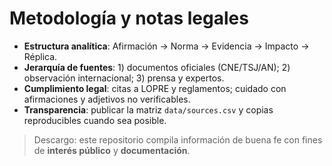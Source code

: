 
# Metodología y notas legales

- **Estructura analítica**: Afirmación → Norma → Evidencia → Impacto → Réplica.  
- **Jerarquía de fuentes**: 1) documentos oficiales (CNE/TSJ/AN); 2) observación internacional; 3) prensa y expertos.  
- **Cumplimiento legal**: citas a LOPRE y reglamentos; cuidado con afirmaciones y adjetivos no verificables.  
- **Transparencia**: publicar la matriz `data/sources.csv` y copias reproducibles cuando sea posible.

> Descargo: este repositorio compila información de buena fe con fines de **interés público** y **documentación**.
